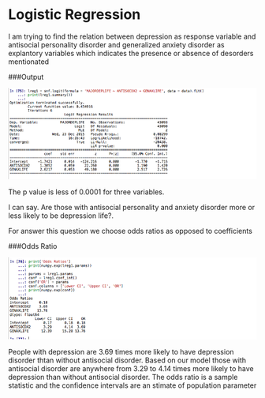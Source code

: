 # Logistic Regression

I am trying to find the relation between depression as response variable and antisocial personality disorder and generalized anxiety disorder as explantory  variables which indicates the presence or absence of desorders mentionated

###Output

![alt tag](https://github.com/marlonsvl/logitRegression/blob/master/images/img1.png)

The p value is less of 0.0001 for three variables.

I can say. Are those with antisocial personality and anxiety disorder  more or less likely to be depression life?.

For answer this question we choose odds ratios as opposed to coefficients

###Odds Ratio

![alt tag](https://github.com/marlonsvl/logitRegression/blob/master/images/img2.png)

People with depression are 3.69 times more likely to have depression disorder thtan without antisocial disorder. Based on our model those with antisocial disorder are anywhere from 3.29 to 4.14 times more likely to have depression than without antisocial disorder. The odds ratio is a sample statistic and the confidence intervals are an stimate of population parameter 
